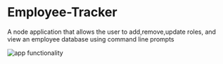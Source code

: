 # Employee-Tracker
A node application that allows the user to add,remove,update roles, and view an employee database using command line prompts

![app functionality](screenshots/screenshot.jpg)